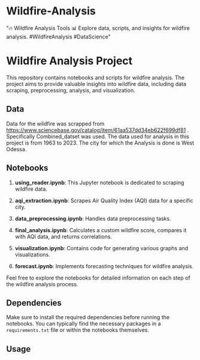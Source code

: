 # Wildfire-Analysis
"🔥 Wildfire Analysis Tools 📊  Explore data, scripts, and insights for wildfire analysis. #WildfireAnalysis #DataScience"
# Wildfire Analysis Project

This repository contains notebooks and scripts for wildfire analysis. The project aims to provide valuable insights into wildfire data, including data scraping, preprocessing, analysis, and visualization.

## Data 
Data for the wildfire was scrapped from https://www.sciencebase.gov/catalog/item/61aa537dd34eb622f699df81 . Specifically Combined_datset was used. The data used for analysis in this
project is from 1963 to 2023. The city for which the Analysis is done is West Odessa.

## Notebooks

1. **using_reader.ipynb**: This Jupyter notebook is dedicated to scraping wildfire data.

2. **aqi_extraction.ipynb**: Scrapes Air Quality Index (AQI) data for a specific city.

3. **data_preprocessing.ipynb**: Handles data preprocessing tasks.

4. **final_analysis.ipynb**: Calculates a custom wildfire score, compares it with AQI data, and returns correlations.

5. **visualization.ipynb**: Contains code for generating various graphs and visualizations.

6. **forecast.ipynb**: Implements forecasting techniques for wildfire analysis.

Feel free to explore the notebooks for detailed information on each step of the wildfire analysis process.

## Dependencies

Make sure to install the required dependencies before running the notebooks. You can typically find the necessary packages in a `requirements.txt` file or within the notebooks themselves.

## Usage
